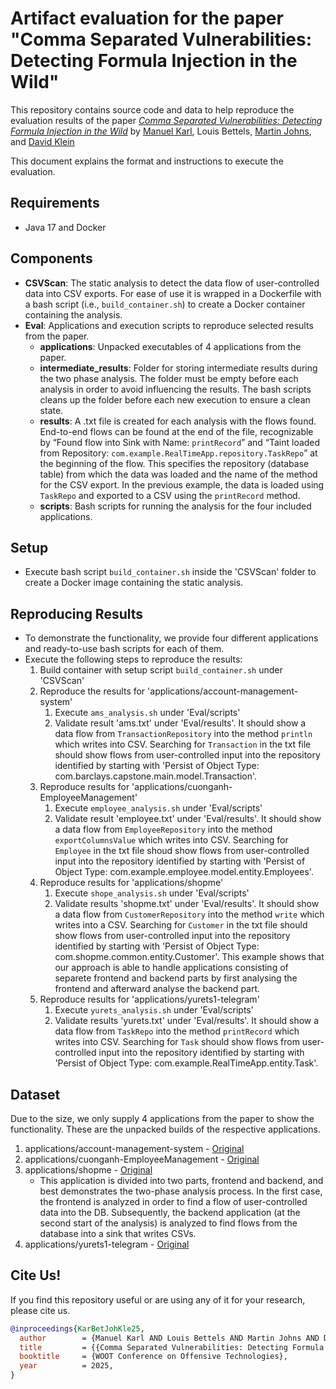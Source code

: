 # Artifact evaluation for the paper "Comma Separated Vulnerabilities: Detecting Formula Injection in the Wild"

This repository contains source code and data to help reproduce the evaluation results of the paper [*Comma Separated Vulnerabilities: Detecting Formula Injection in the Wild*](https://www.ias.cs.tu-bs.de/publications/comma_separated_vulnerabilities.pdf) by [Manuel Karl](https://www.tu-braunschweig.de/en/ias/staff/manuel-karl), Louis Bettels, [Martin Johns](https://www.tu-braunschweig.de/en/ias/staff/martin-johns), and [David Klein](https://www.tu-braunschweig.de/en/ias/staff/david-klein)

This document explains the format and instructions to execute the evaluation.


## Requirements
- Java 17 and Docker

## Components
- **CSVScan**: The static analysis to detect the data flow of user-controlled data into CSV exports. For ease of use it is wrapped in a Dockerfile with a bash script (i.e., `build_container.sh`) to create a Docker container containing the analysis.
- **Eval**: Applications and execution scripts to reproduce selected results from the paper.
    - **applications**: Unpacked executables of 4 applications from the paper.
    - **intermediate_results**: Folder for storing intermediate results during the two phase analysis. The folder must be empty before each analysis in order to avoid influencing the results. The bash scripts cleans up the folder before each new execution to ensure a clean state.
    - **results**: A .txt file is created for each analysis with the flows found. End-to-end flows can be found at the end of the file, recognizable by “Found flow into Sink with Name: `printRecord`” and “Taint loaded from Repository: `com.example.RealTimeApp.repository.TaskRepo`” at the beginning of the flow. This specifies the repository (database table) from which the data was loaded and the name of the method for the CSV export. In the previous example, the data is loaded using `TaskRepo` and exported to a CSV using the `printRecord` method.
    - **scripts**: Bash scripts for running the analysis for the four included applications. 


## Setup
- Execute bash script `build_container.sh` inside the 'CSVScan' folder to create a Docker image containing the static analysis.


## Reproducing Results
- To demonstrate the functionality, we provide four different applications and ready-to-use bash scripts for each of them.
- Execute the following steps to reproduce the results:
    1. Build container with setup script `build_container.sh` under 'CSVScan'
    2. Reproduce the results for 'applications/account-management-system'
        1. Execute `ams_analysis.sh` under 'Eval/scripts'
        2. Validate result 'ams.txt' under 'Eval/results'. It should show a data flow from `TransactionRepository` into the method `println` which writes into CSV. Searching for `Transaction` in the txt file should show flows from user-controlled input into the repository identified by starting with 'Persist of Object Type: com.barclays.capstone.main.model.Transaction'.
    3. Reproduce results for 'applications/cuonganh-EmployeeManagement'
        1. Execute `employee_analysis.sh` under 'Eval/scripts'
        2. Validate result 'employee.txt' under 'Eval/results'. It should show a data flow from `EmployeeRepository` into the method `exportColumnsValue` which writes into CSV. Searching for `Employee` in the txt file shoud show flows from user-controlled input into the repository identified by starting with 'Persist of Object Type: com.example.employee.model.entity.Employees'.
    4. Reproduce results for 'applications/shopme'
        1. Execute `shope_analysis.sh` under 'Eval/scripts'
        2. Validate results 'shopme.txt' under 'Eval/results'. It should show a data flow from `CustomerRepository` into the method `write` which writes into a CSV. Searching for `Customer` in the txt file should show flows from user-controlled input into the repository identified by starting with 'Persist of Object Type: com.shopme.common.entity.Customer'. This example shows that our approach is able to handle applications consisting of separete frontend and backend parts by first analysing the frontend and afterward analyse the backend part.
    5. Reproduce results for 'applications/yurets1-telegram'
        1. Execute `yurets_analysis.sh` under 'Eval/scripts'
        2. Validate results 'yurets.txt' under 'Eval/results'. It should show a data flow from `TaskRepo` into the method `printRecord` which writes into CSV. Searching for `Task` should show flows from user-controlled input into the repository identified by starting with 'Persist of Object Type: com.example.RealTimeApp.entity.Task'.

## Dataset
Due to the size, we only supply 4 applications from the paper to show the functionality.
These are the unpacked builds of the respective applications.

1. applications/account-management-system - [Original](https://github.com/ags4436/account-management-system)
2. applications/cuonganh-EmployeeManagement - [Original](https://github.com/cuonganh/EmployeeManagement)
3. applications/shopme - [Original](https://github.com/Rapter1990/Shopme)
    - This application is divided into two parts, frontend and backend, and best demonstrates the two-phase analysis process. In the first case, the frontend is analyzed in order to find a flow of user-controlled data into the DB. Subsequently, the backend application (at the second start of the analysis) is analyzed to find flows from the database into a sink that writes CSVs. 
4. applications/yurets1-telegram - [Original](https://github.com/yurets1/telegram)

## Cite Us!
If you find this repository useful or are using any of it for your research, please cite us.

```bib
@inproceedings{KarBetJohKle25,
  author        = {Manuel Karl AND Louis Bettels AND Martin Johns AND David Klein},
  title         = {{Comma Separated Vulnerabilities: Detecting Formula Injection in the Wild}},
  booktitle     = {WOOT Conference on Offensive Technologies},
  year          = 2025,
}
```
